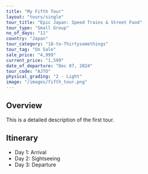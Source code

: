 ```yaml
---
title: "My Fifth Tour"
layout: "tours/single"
tour_title: "Epic Japan: Speed Trains & Street Food"
tour_type: "Small Group"
no_of_days: "11"
country: "Japan"
tour_category: "18-to-Thirtysomethings"
tour_tag: "On Sale"
sale_price: "4,999"
current_price: "1,599"
date_of_departure: "Dec 07, 2024"
tour_code: "AJTO"
physical_grading: "2 - Light"
image: "/images/fifth_tour.png"
---
```


## Overview

This is a detailed description of the first tour.

## Itinerary

- Day 1: Arrival
- Day 2: Sightseeing
- Day 3: Departure
